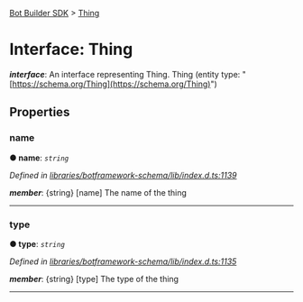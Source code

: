 [Bot Builder SDK](../README.md) > [Thing](../interfaces/botbuilder.thing.md)



# Interface: Thing

*__interface__*: An interface representing Thing. Thing (entity type: "[https://schema.org/Thing](https://schema.org/Thing)")



## Properties
<a id="name"></a>

###  name

**●  name**:  *`string`* 

*Defined in [libraries/botframework-schema/lib/index.d.ts:1139](https://github.com/Microsoft/botbuilder-js/blob/57c9ba8/libraries/botframework-schema/lib/index.d.ts#L1139)*


*__member__*: {string} [name] The name of the thing





___

<a id="type"></a>

###  type

**●  type**:  *`string`* 

*Defined in [libraries/botframework-schema/lib/index.d.ts:1135](https://github.com/Microsoft/botbuilder-js/blob/57c9ba8/libraries/botframework-schema/lib/index.d.ts#L1135)*


*__member__*: {string} [type] The type of the thing





___


